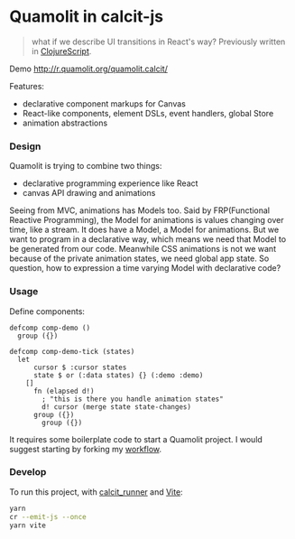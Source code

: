 # Quamolit in calcit-js

> what if we describe UI transitions in React's way? Previously written in [ClojureScript](https://github.com/Quamolit/quamolit.cljs).

Demo <http://r.quamolit.org/quamolit.calcit/>

Features:

- declarative component markups for Canvas
- React-like components, element DSLs, event handlers, global Store
- animation abstractions

### Design

Quamolit is trying to combine two things:

- declarative programming experience like React
- canvas API drawing and animations

Seeing from MVC, animations has Models too. Said by FRP(Functional Reactive Programming), the Model for animations is values changing over time, like a stream. It does have a Model, a Model for animations. But we want to program in a declarative way, which means we need that Model to be generated from our code. Meanwhile CSS animations is not we want because of the private animation states, we need global app state. So question, how to expression a time varying Model with declarative code?

### Usage

Define components:

```
defcomp comp-demo ()
  group ({})

defcomp comp-demo-tick (states)
  let
      cursor $ :cursor states
      state $ or (:data states) {} (:demo :demo)
    []
      fn (elapsed d!)
        ; "this is there you handle animation states"
        d! cursor (merge state state-changes)
      group ({})
        group ({})
```

It requires some boilerplate code to start a Quamolit project. I would suggest starting by forking my [workflow](https://github.com/Quamolit/quamolit-workflow).

### Develop

To run this project, with [calcit_runner](https://github.com/calcit-lang/calcit_runner.rs) and [Vite](https://vitejs.dev/):

```bash
yarn
cr --emit-js --once
yarn vite
```
